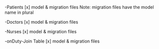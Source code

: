 -Patients
[x] model & migration files 
Note: migration files have the model name in plural 

-Doctors
[x] model & migration files 

-Nurses
[x] model & migration files 


-onDuty-Join Table
[x] model & migration files 